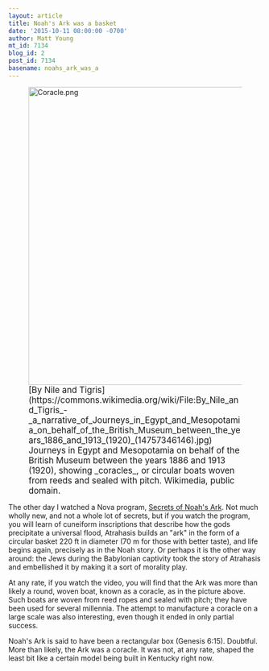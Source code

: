 ```yaml
---
layout: article
title: Noah's Ark was a basket
date: '2015-10-11 08:00:00 -0700'
author: Matt Young
mt_id: 7134
blog_id: 2
post_id: 7134
basename: noahs_ark_was_a
---
```

<figure>
<img src="{{ site.baseurl }}/uploads/2015/Coracle.png" alt="Coracle.png" width="600" height="592" />
<figcaption markdown="span">
<big>[By Nile and Tigris](https://commons.wikimedia.org/wiki/File:By_Nile_and_Tigris_-_a_narrative_of_Journeys_in_Egypt_and_Mesopotamia_on_behalf_of_the_British_Museum_between_the_years_1886_and_1913_(1920)_(14757346146).jpg) Journeys in Egypt and Mesopotamia on behalf of the British Museum between the years 1886 and 1913 (1920), showing _coracles_, or circular boats woven from reeds and sealed with pitch. Wikimedia, public domain.</big>

</figcaption>
</figure>


The other day I watched a Nova program, [Secrets of Noah's Ark](http://www.pbs.org/wgbh/nova/ancient/secrets-noahs-ark.html). Not much wholly new, and not a whole lot of secrets, but if you watch the program, you will learn of cuneiform inscriptions that describe how the gods precipitate a universal flood, Atrahasis builds an "ark" in the form of a circular basket 220 ft in diameter (70 m for those with better taste), and life begins again, precisely as in the Noah story. Or perhaps it is the other way around: the Jews during the Babylonian captivity took the story of Atrahasis and embellished it by making it a sort of morality play. 

At any rate, if you watch the video, you will find that the Ark was more than likely a round, woven boat, known as a coracle, as in the picture above. Such boats are woven from reed ropes and sealed with pitch; they have been used for several millennia. The attempt to manufacture a coracle on a large scale was also interesting, even though it ended in only partial success.

Noah's Ark is said to have been a rectangular box (Genesis 6:15). Doubtful. More than likely, the Ark was a coracle. It was not, at any rate, shaped the least bit like a certain model being built in Kentucky right now.
